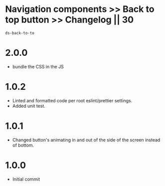 # Navigation components >> Back to top button >> Changelog || 30

`ds-back-to-to`

# 2.0.0
* bundle the CSS in the JS
# 1.0.2
* Linted and formatted code per root eslint/prettier settings.
* Added unit test.

# 1.0.1
* Changed button's animating in and out of the side of the screen instead of bottom.

# 1.0.0
* Initial commit


